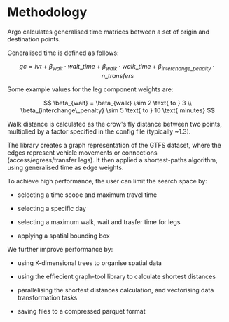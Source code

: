 # Methodology

Argo calculates generalised time matrices between a set of origin and destination points.

Generalised time is defined as follows:

$$
gc = ivt + \beta_{wait} \cdot wait\_time + \beta_{walk} \cdot walk\_time + \beta_{interchange\_penalty} \cdot n\_transfers
$$

Some example values for the leg component weights are: 

$$
\beta_{wait} = \beta_{walk} \sim 2 \text{ to } 3 \\
\beta_{interchange\_penalty} \sim 5 \text{ to } 10 \text{ minutes}
$$

Walk distance is calculated as the crow's fly distance between two points, multiplied by a factor specified in the config file (typically ~1.3).

The library creates a graph representation of the GTFS dataset, where the edges represent vehicle movements or connections (access/egress/transfer legs). It then applied a shortest-paths algorithm, using generalised time as edge weights.

To achieve high performance, the user can limit the search space by:

* selecting a time scope and maximum travel time

* selecting a specific day

* selecting a maximum walk, wait and trasfer time for legs

* applying a spatial bounding box


We further improve performance by:

* using K-dimensional trees to organise spatial data

* using the effiecient graph-tool library to calculate shortest distances

* parallelising the shortest distances calculation, and vectorising data transformation tasks

* saving files to a compressed parquet format